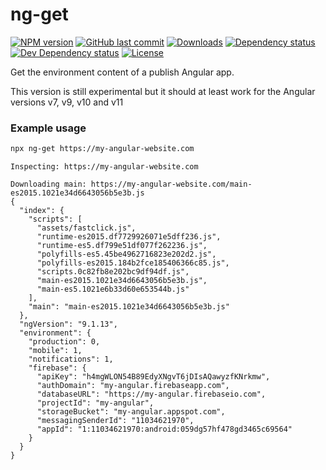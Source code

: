 # ng-get

[![NPM version][npm-image]][npm-url]
[![GitHub last commit][github-last-commit]](#)
[![Downloads][downloads-image]][npm-url]
[![Dependency status][david-dm-image]][david-dm-url]
[![Dev Dependency status][david-dm-dev-image]][david-dm-dev-url]
[![License][license-image]](/LICENSE)

[npm-url]: https://npmjs.org/package/ng-get
[npm-image]: https://img.shields.io/npm/v/ng-get.svg
[downloads-image]: https://img.shields.io/npm/dm/ng-get.svg
[github-last-commit]: https://img.shields.io/github/last-commit/chanzo/ng-get.svg?maxAge=2400
[david-dm-url]: https://david-dm.org/chanzo/ng-get
[david-dm-image]: https://img.shields.io/david/chanzo/ng-get.svg
[david-dm-dev-url]: https://david-dm.org/chanzo/ng-get?type=dev
[david-dm-dev-image]: https://img.shields.io/david/dev/chanzo/ng-get.svg
[license-image]: https://img.shields.io/npm/l/ng-get.svg

Get the environment content of a publish Angular app.

This version is still experimental but it should at least work for the Angular versions v7, v9, v10 and v11

### Example usage

```bash
npx ng-get https://my-angular-website.com
```

```text
Inspecting: https://my-angular-website.com

Downloading main: https://my-angular-website.com/main-es2015.1021e34d6643056b5e3b.js
{
  "index": {
    "scripts": [
      "assets/fastclick.js",
      "runtime-es2015.df7729926071e5dff236.js",
      "runtime-es5.df799e51df077f262236.js",
      "polyfills-es5.45be4962716823e202d2.js",
      "polyfills-es2015.184b2fce185406366c85.js",
      "scripts.0c82fb8e202bc9df94df.js",
      "main-es2015.1021e34d6643056b5e3b.js",
      "main-es5.1021e6b33d60e653544b.js"
    ],
    "main": "main-es2015.1021e34d6643056b5e3b.js"
  },
  "ngVersion": "9.1.13",
  "environment": {
    "production": 0,
    "mobile": 1,
    "notifications": 1,
    "firebase": {
      "apiKey": "h4mgWLON54B89EdyXNgvT6jDIsAQawyzfKNrkmw",
      "authDomain": "my-angular.firebaseapp.com",
      "databaseURL": "https://my-angular.firebaseio.com",
      "projectId": "my-angular",
      "storageBucket": "my-angular.appspot.com",
      "messagingSenderId": "11034621970",
      "appId": "1:11034621970:android:059dg57hf478gd3465c69564"
    }
  }
}
```

&nbsp;
